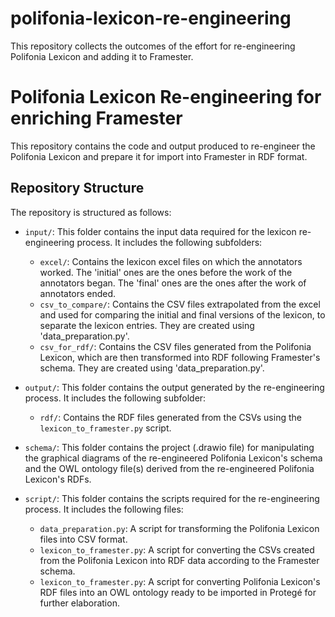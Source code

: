 # polifonia-lexicon-re-engineering
This repository collects the outcomes of the effort for re-engineering Polifonia Lexicon and adding it to Framester.

# Polifonia Lexicon Re-engineering for enriching Framester

This repository contains the code and output produced to re-engineer the Polifonia Lexicon and prepare it for import into Framester in RDF format.

## Repository Structure

The repository is structured as follows:

- `input/`: This folder contains the input data required for the lexicon re-engineering process. It includes the following subfolders:
  - `excel/`: Contains the lexicon excel files on which the annotators worked. The 'initial' ones are the ones before the work of the annotators began. The 'final' ones are the ones after the work of annotators ended.
  - `csv_to_compare/`: Contains the CSV files extrapolated from the excel and used for comparing the initial and final versions of the lexicon, to separate the lexicon entries. They are created using 'data_preparation.py'.
  - `csv_for_rdf/`: Contains the CSV files generated from the Polifonia Lexicon, which are then transformed into RDF following Framester's schema. They are created using 'data_preparation.py'.

- `output/`: This folder contains the output generated by the re-engineering process. It includes the following subfolder:
  - `rdf/`: Contains the RDF files generated from the CSVs using the `lexicon_to_framester.py` script.

- `schema/`: This folder contains the project (.drawio file) for manipulating the graphical diagrams of the re-engineered Polifonia Lexicon's schema and the OWL ontology file(s) derived from the re-engineered Polifonia Lexicon's RDFs.

- `script/`: This folder contains the scripts required for the re-engineering process. It includes the following files:
  - `data_preparation.py`: A script for transforming the Polifonia Lexicon files into CSV format.
  - `lexicon_to_framester.py`: A script for converting the CSVs created from the Polifonia Lexicon into RDF data according to the Framester schema.
  - `lexicon_to_framester.py`: A script for converting Polifonia Lexicon's RDF files into an OWL ontology ready to be imported in Protegé for further elaboration.
